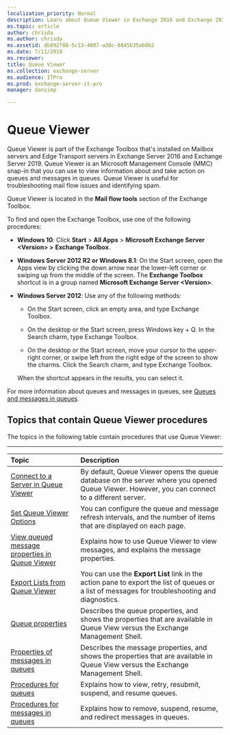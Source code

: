 ```yaml
---
localization_priority: Normal
description: Learn about Queue Viewer in Exchange 2016 and Exchange 2019.
ms.topic: article
author: chrisda
ms.author: chrisda
ms.assetid: db892f88-5c13-4607-a38c-8845b35ab8b2
ms.date: 7/11/2018
ms.reviewer: 
title: Queue Viewer
ms.collection: exchange-server
ms.audience: ITPro
ms.prod: exchange-server-it-pro
manager: dansimp

---
```


# Queue Viewer

Queue Viewer is part of the Exchange Toolbox that's installed on Mailbox servers and Edge Transport servers in Exchange Server 2016 and Exchange Server 2019. Queue Viewer is an Microsoft Management Console (MMC) snap-in that you can use to view information about and take action on queues and messages in queues. Queue Viewer is useful for troubleshooting mail flow issues and identifying spam.

Queue Viewer is located in the **Mail flow tools** section of the Exchange Toolbox.

To find and open the Exchange Toolbox, use one of the following procedures:

- **Windows 10**: Click **Start** \> **All Apps** \> **Microsoft Exchange Server \<Version\> \>** **Exchange Toolbox**.

- **Windows Server 2012 R2 or Windows 8.1**: On the Start screen, open the Apps view by clicking the down arrow near the lower-left corner or swiping up from the middle of the screen. The **Exchange Toolbox** shortcut is in a group named **Microsoft Exchange Server \<Version\>**.

- **Windows Server 2012**: Use any of the following methods:

    - On the Start screen, click an empty area, and type Exchange Toolbox.

    - On the desktop or the Start screen, press Windows key + Q. In the Search charm, type Exchange Toolbox.

    - On the desktop or the Start screen, move your cursor to the upper-right corner, or swipe left from the right edge of the screen to show the charms. Click the Search charm, and type Exchange Toolbox.

    When the shortcut appears in the results, you can select it.

For more information about queues and messages in queues, see [Queues and messages in queues](queues.md).

## Topics that contain Queue Viewer procedures

The topics in the following table contain procedures that use Queue Viewer:

****

|**Topic**|**Description**|
|:-----|:-----|
|[Connect to a Server in Queue Viewer](http://technet.microsoft.com/library/6c1ad574-9ab5-4dcc-9398-ec10eca4fd11.aspx)|By default, Queue Viewer opens the queue database on the server where you opened Queue Viewer. However, you can connect to a different server.|
|[Set Queue Viewer Options](http://technet.microsoft.com/library/03a9134c-0714-4c13-b286-92bccc7ec05e.aspx)|You can configure the queue and message refresh intervals, and the number of items that are displayed on each page.|
|[View queued message properties in Queue Viewer](queued-message-properties.md)|Explains how to use Queue Viewer to view messages, and explains the message properties.|
|[Export Lists from Queue Viewer](http://technet.microsoft.com/library/dcb829cd-0ffd-4ea9-ac3e-eaac5a8d1194.aspx)|You can use the **Export List** link in the action pane to export the list of queues or a list of messages for troubleshooting and diagnostics.|
|[Queue properties](queue-properties.md)|Describes the queue properties, and shows the properties that are available in Queue View versus the Exchange Management Shell.|
|[Properties of messages in queues](message-properties.md)|Describes the message properties, and shows the properties that are available in Queue View versus the Exchange Management Shell.|
|[Procedures for queues](queue-procedures.md)|Explains how to view, retry, resubmit, suspend, and resume queues.|
|[Procedures for messages in queues](message-procedures.md)|Explains how to remove, suspend, resume, and redirect messages in queues.|



